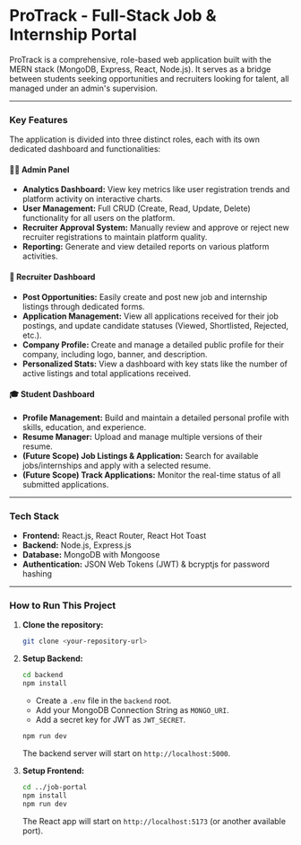 # ProTrack - Full-Stack Job & Internship Portal

ProTrack is a comprehensive, role-based web application built with the MERN stack (MongoDB, Express, React, Node.js). It serves as a bridge between students seeking opportunities and recruiters looking for talent, all managed under an admin's supervision.

---

### Key Features

The application is divided into three distinct roles, each with its own dedicated dashboard and functionalities:

#### 🧑‍💼 **Admin Panel**
* **Analytics Dashboard:** View key metrics like user registration trends and platform activity on interactive charts.
* **User Management:** Full CRUD (Create, Read, Update, Delete) functionality for all users on the platform.
* **Recruiter Approval System:** Manually review and approve or reject new recruiter registrations to maintain platform quality.
* **Reporting:** Generate and view detailed reports on various platform activities.

#### 🏢 **Recruiter Dashboard**
* **Post Opportunities:** Easily create and post new job and internship listings through dedicated forms.
* **Application Management:** View all applications received for their job postings, and update candidate statuses (Viewed, Shortlisted, Rejected, etc.).
* **Company Profile:** Create and manage a detailed public profile for their company, including logo, banner, and description.
* **Personalized Stats:** View a dashboard with key stats like the number of active listings and total applications received.

#### 🎓 **Student Dashboard**
* **Profile Management:** Build and maintain a detailed personal profile with skills, education, and experience.
* **Resume Manager:** Upload and manage multiple versions of their resume.
* **(Future Scope) Job Listings & Application:** Search for available jobs/internships and apply with a selected resume.
* **(Future Scope) Track Applications:** Monitor the real-time status of all submitted applications.

---

### Tech Stack

* **Frontend:** React.js, React Router, React Hot Toast
* **Backend:** Node.js, Express.js
* **Database:** MongoDB with Mongoose
* **Authentication:** JSON Web Tokens (JWT) & bcryptjs for password hashing

---

### How to Run This Project

1.  **Clone the repository:**
    ```bash
    git clone <your-repository-url>
    ```

2.  **Setup Backend:**
    ```bash
    cd backend
    npm install
    ```
    * Create a `.env` file in the `backend` root.
    * Add your MongoDB Connection String as `MONGO_URI`.
    * Add a secret key for JWT as `JWT_SECRET`.
    ```bash
    npm run dev
    ```
    The backend server will start on `http://localhost:5000`.

3.  **Setup Frontend:**
    ```bash
    cd ../job-portal 
    npm install
    npm run dev
    ```
    The React app will start on `http://localhost:5173` (or another available port).
